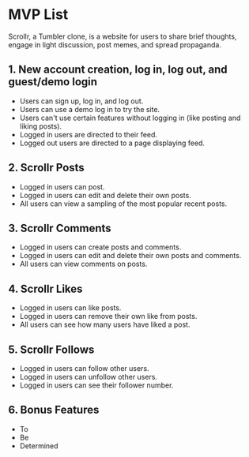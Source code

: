 # MVP List

Scrollr, a Tumbler clone, is a website for users to share brief thoughts, engage in light discussion, post memes, and spread propaganda.

## 1. New account creation, log in, log out, and guest/demo login

* Users can sign up, log in, and log out.
* Users can use a demo log in to try the site.
* Users can't use certain features without logging in (like posting and liking posts).
* Logged in users are directed to their feed.
* Logged out users are directed to a page displaying feed.

## 2. Scrollr Posts

* Logged in users can post.
* Logged in users can edit and delete their own posts.
* All users can view a sampling of the most popular recent posts.

## 3. Scrollr Comments

* Logged in users can create posts and comments.
* Logged in users can edit and delete their own posts and comments.
* All users can view comments on posts.

## 4. Scrollr Likes

* Logged in users can like posts.
* Logged in users can remove their own like from posts.
* All users can see how many users have liked a post.

## 5. Scrollr Follows

* Logged in users can follow other users.
* Logged in users can unfollow other users.
* Logged in users can see their follower number.

## 6. Bonus Features

* To
* Be
* Determined
